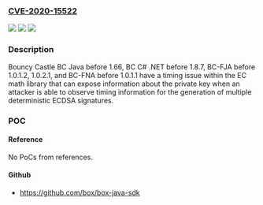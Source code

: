 ### [CVE-2020-15522](https://cve.mitre.org/cgi-bin/cvename.cgi?name=CVE-2020-15522)
![](https://img.shields.io/static/v1?label=Product&message=n%2Fa&color=blue)
![](https://img.shields.io/static/v1?label=Version&message=n%2Fa&color=blue)
![](https://img.shields.io/static/v1?label=Vulnerability&message=n%2Fa&color=brighgreen)

### Description

Bouncy Castle BC Java before 1.66, BC C# .NET before 1.8.7, BC-FJA before 1.0.1.2, 1.0.2.1, and BC-FNA before 1.0.1.1 have a timing issue within the EC math library that can expose information about the private key when an attacker is able to observe timing information for the generation of multiple deterministic ECDSA signatures.

### POC

#### Reference
No PoCs from references.

#### Github
- https://github.com/box/box-java-sdk

